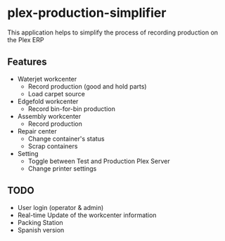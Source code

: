 # plex-production-simplifier

This application helps to simplify the process of recording production on the Plex ERP

## Features

- Waterjet workcenter
  - Record production (good and hold parts)
  - Load carpet source
- Edgefold workcenter
  - Record bin-for-bin production
- Assembly workcenter
  - Record production
- Repair center
  - Change container's status
  - Scrap containers
- Setting
  - Toggle between Test and Production Plex Server
  - Change printer settings

## TODO

- User login (operator & admin)
- Real-time Update of the workcenter information
- Packing Station
- Spanish version
